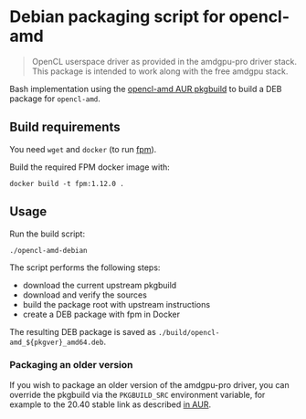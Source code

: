 # Debian packaging script for opencl-amd

> OpenCL userspace driver as provided in the amdgpu-pro driver stack. This package is intended to work along with the free amdgpu stack.

Bash implementation using the [opencl-amd AUR pkgbuild](https://aur.archlinux.org/packages/opencl-amd/)
to build a DEB package for `opencl-amd`.

## Build requirements

You need `wget` and `docker` (to run [fpm](https://github.com/jordansissel/fpm)).

Build the required FPM docker image with:

    docker build -t fpm:1.12.0 .

## Usage

Run the build script:

    ./opencl-amd-debian

The script performs the following steps:
- download the current upstream pkgbuild
- download and verify the sources
- build the package root with upstream instructions
- create a DEB package with fpm in Docker

The resulting DEB package is saved as `./build/opencl-amd_${pkgver}_amd64.deb`.

### Packaging an older version

If you wish to package an older version of the amdgpu-pro driver, you can
override the pkgbuild via the `PKGBUILD_SRC` environment variable, for example
to the 20.40 stable link as described [in AUR](https://aur.archlinux.org/packages/opencl-amd/#pinned-776514).
